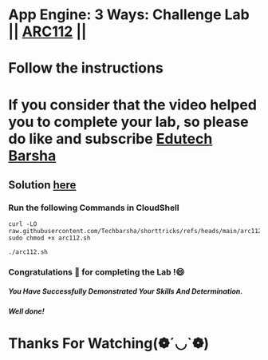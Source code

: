 # App Engine: 3 Ways: Challenge Lab || [ARC112](https://www.cloudskillsboost.google/focuses/63241?parent=catalog) ||
# Follow the instructions

# If you consider that the video helped you to complete your lab, so please do like and subscribe [Edutech Barsha](https://www.youtube.com/@edutechbarsha)
## Solution [here](https://youtu.be/B_yaZVAnMSA)

### Run the following Commands in CloudShell
```
curl -LO raw.githubusercontent.com/Techbarsha/shorttricks/refs/heads/main/arc112.sh
sudo chmod +x arc112.sh

./arc112.sh
```
### Congratulations 🎉 for completing the Lab !😄

##### *You Have Successfully Demonstrated Your Skills And Determination.*

#### *Well done!*

# Thanks For Watching(❁´◡`❁)
